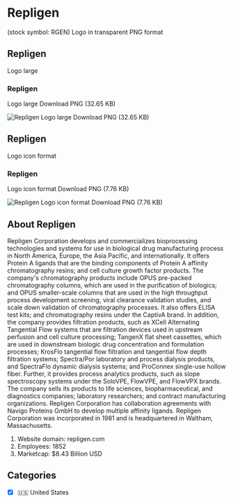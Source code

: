 # Repligen
 (stock symbol: RGEN) Logo in transparent PNG format

## Repligen
 Logo large

### Repligen
 Logo large Download PNG (32.65 KB)

![Repligen
 Logo large Download PNG (32.65 KB)](/img/orig/RGEN_BIG-457a1356.png)

## Repligen
 Logo icon format

### Repligen
 Logo icon format Download PNG (7.76 KB)

![Repligen
 Logo icon format Download PNG (7.76 KB)](/img/orig/RGEN-95cd9ce6.png)

## About Repligen


Repligen Corporation develops and commercializes bioprocessing technologies and systems for use in biological drug manufacturing process in North America, Europe, the Asia Pacific, and internationally. It offers Protein A ligands that are the binding components of Protein A affinity chromatography resins; and cell culture growth factor products. The company's chromatography products include OPUS pre-packed chromatography columns, which are used in the purification of biologics; and OPUS smaller-scale columns that are used in the high throughput process development screening, viral clearance validation studies, and scale down validation of chromatography processes. It also offers ELISA test kits; and chromatography resins under the CaptivA brand. In addition, the company provides filtration products, such as XCell Alternating Tangential Flow systems that are filtration devices used in upstream perfusion and cell culture processing; TangenX flat sheet cassettes, which are used in downstream biologic drug concentration and formulation processes; KrosFlo tangential flow filtration and tangential flow depth filtration systems; Spectra/Por laboratory and process dialysis products, and SpectraFlo dynamic dialysis systems; and ProConnex single-use hollow fiber. Further, it provides process analytics products, such as slope spectroscopy systems under the SoloVPE, FlowVPE, and FlowVPX brands. The company sells its products to life sciences, biopharmaceutical, and diagnostics companies; laboratory researchers; and contract manufacturing organizations. Repligen Corporation has collaboration agreements with Navigo Proteins GmbH to develop multiple affinity ligands. Repligen Corporation was incorporated in 1981 and is headquartered in Waltham, Massachusetts.

1. Website domain: repligen.com
2. Employees: 1852
3. Marketcap: $8.43 Billion USD


## Categories
- [x] 🇺🇸 United States
